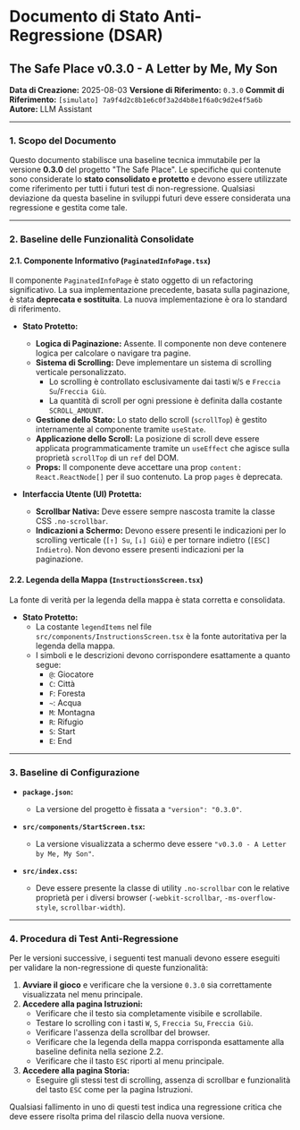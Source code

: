 # Documento di Stato Anti-Regressione (DSAR)
## The Safe Place v0.3.0 - A Letter by Me, My Son

**Data di Creazione:** 2025-08-03
**Versione di Riferimento:** `0.3.0`
**Commit di Riferimento:** `[simulato] 7a9f4d2c8b1e6c0f3a2d4b8e1f6a0c9d2e4f5a6b`
**Autore:** LLM Assistant

---

### 1. Scopo del Documento

Questo documento stabilisce una baseline tecnica immutabile per la versione **0.3.0** del progetto "The Safe Place". Le specifiche qui contenute sono considerate lo **stato consolidato e protetto** e devono essere utilizzate come riferimento per tutti i futuri test di non-regressione. Qualsiasi deviazione da questa baseline in sviluppi futuri deve essere considerata una regressione e gestita come tale.

---

### 2. Baseline delle Funzionalità Consolidate

#### 2.1. Componente Informativo (`PaginatedInfoPage.tsx`)

Il componente `PaginatedInfoPage` è stato oggetto di un refactoring significativo. La sua implementazione precedente, basata sulla paginazione, è stata **deprecata e sostituita**. La nuova implementazione è ora lo standard di riferimento.

- **Stato Protetto:**
  - **Logica di Paginazione:** Assente. Il componente non deve contenere logica per calcolare o navigare tra pagine.
  - **Sistema di Scrolling:** Deve implementare un sistema di scrolling verticale personalizzato.
    - Lo scrolling è controllato esclusivamente dai tasti `W`/`S` e `Freccia Su`/`Freccia Giù`.
    - La quantità di scroll per ogni pressione è definita dalla costante `SCROLL_AMOUNT`.
  - **Gestione dello Stato:** Lo stato dello scroll (`scrollTop`) è gestito internamente al componente tramite `useState`.
  - **Applicazione dello Scroll:** La posizione di scroll deve essere applicata programmaticamente tramite un `useEffect` che agisce sulla proprietà `scrollTop` di un `ref` del DOM.
  - **Props:** Il componente deve accettare una prop `content: React.ReactNode[]` per il suo contenuto. La prop `pages` è deprecata.

- **Interfaccia Utente (UI) Protetta:**
  - **Scrollbar Nativa:** Deve essere sempre nascosta tramite la classe CSS `.no-scrollbar`.
  - **Indicazioni a Schermo:** Devono essere presenti le indicazioni per lo scrolling verticale (`[↑] Su`, `[↓] Giù`) e per tornare indietro (`[ESC] Indietro`). Non devono essere presenti indicazioni per la paginazione.

#### 2.2. Legenda della Mappa (`InstructionsScreen.tsx`)

La fonte di verità per la legenda della mappa è stata corretta e consolidata.

- **Stato Protetto:**
  - La costante `legendItems` nel file `src/components/InstructionsScreen.tsx` è la fonte autoritativa per la legenda della mappa.
  - I simboli e le descrizioni devono corrispondere esattamente a quanto segue:
    - `@`: Giocatore
    - `C`: Città
    - `F`: Foresta
    - `~`: Acqua
    - `M`: Montagna
    - `R`: Rifugio
    - `S`: Start
    - `E`: End

---

### 3. Baseline di Configurazione

- **`package.json`:**
  - La versione del progetto è fissata a `"version": "0.3.0"`.

- **`src/components/StartScreen.tsx`:**
  - La versione visualizzata a schermo deve essere `"v0.3.0 - A Letter by Me, My Son"`.

- **`src/index.css`:**
  - Deve essere presente la classe di utility `.no-scrollbar` con le relative proprietà per i diversi browser (`-webkit-scrollbar`, `-ms-overflow-style`, `scrollbar-width`).

---

### 4. Procedura di Test Anti-Regressione

Per le versioni successive, i seguenti test manuali devono essere eseguiti per validare la non-regressione di queste funzionalità:

1.  **Avviare il gioco** e verificare che la versione `0.3.0` sia correttamente visualizzata nel menu principale.
2.  **Accedere alla pagina Istruzioni:**
    - Verificare che il testo sia completamente visibile e scrollabile.
    - Testare lo scrolling con i tasti `W`, `S`, `Freccia Su`, `Freccia Giù`.
    - Verificare l'assenza della scrollbar del browser.
    - Verificare che la legenda della mappa corrisponda esattamente alla baseline definita nella sezione 2.2.
    - Verificare che il tasto `ESC` riporti al menu principale.
3.  **Accedere alla pagina Storia:**
    - Eseguire gli stessi test di scrolling, assenza di scrollbar e funzionalità del tasto `ESC` come per la pagina Istruzioni.

Qualsiasi fallimento in uno di questi test indica una regressione critica che deve essere risolta prima del rilascio della nuova versione.

